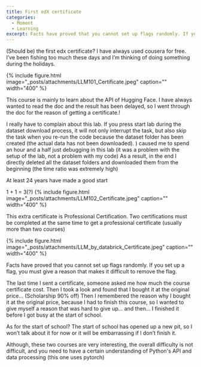 ```yaml
---
title: First edX certificate
categories:
  - Moment
  - Learning
excerpt: Facts have proved that you cannot set up flags randomly. If you set up a flag, you must give a reason that makes it difficult to remove the flag.
---
```

(Should be) the first edx certificate?
I have always used cousera for free.
I’ve been fishing too much these days and I’m thinking of doing something during the holidays.

{% include figure.html image="_posts/attachments/LLM101_Certificate.jpeg" caption="" width="400" %}

This course is mainly to learn about the API of Hugging Face. I have always wanted to read the doc and the result has been delayed, so I went through the doc for the reason of getting a certificate.!

I really have to complain about this lab. If you press start lab during the dataset download process, it will not only interrupt the task, but also skip the task when you re-run the code because the dataset folder has been created (the actual data has not been downloaded). ) caused me to spend an hour and a half just debugging in this lab (it was a problem with the setup of the lab, not a problem with my code)
As a result, in the end I directly deleted all the dataset folders and downloaded them from the beginning (the time ratio was extremely high)

At least 24 years have made a good start


1 + 1 = 3(?)
{% include figure.html image="_posts/attachments/LLM102_Certificate.jpeg" caption="" width="400" %}

This extra certificate is Professional Certification. Two certifications must be completed at the same time to get a professional certificate (usually more than two courses)

{% include figure.html image="_posts/attachments/LLM_by_databrick_Certificate.jpeg" caption="" width="400" %}

Facts have proved that you cannot set up flags randomly. If you set up a flag, you must give a reason that makes it difficult to remove the flag.

The last time I sent a certificate, someone asked me how much the course certificate cost. Then I took a look and found that I bought it at the original price... (Scholarship 90% off)
Then I remembered the reason why I bought it at the original price, because I had to finish this course, so I wanted to give myself a reason that was hard to give up... and then... I finished it before I got busy at the start of school.

As for the start of school? The start of school has opened up a new pit, so I won’t talk about it for now or it will be embarrassing if I don’t finish it.

Although, these two courses are very interesting, the overall difficulty is not difficult, and you need to have a certain understanding of Python's API and data processing (this one uses pytorch)